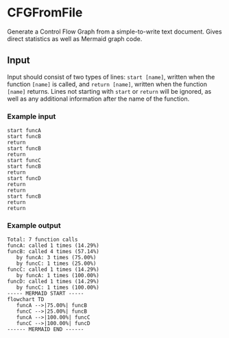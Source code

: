 # CFGFromFile

Generate a Control Flow Graph from a simple-to-write text document. Gives direct statistics as well as Mermaid graph code.

## Input

Input should consist of two types of lines: `start [name]`, written when the function `[name]` is called, and `return [name]`, written when the function `[name]` returns. Lines not starting with `start` or `return` will be ignored, as well as any additional information after the name of the function.

### Example input
```
start funcA
start funcB
return
start funcB
return
start funcC
start funcB
return
start funcD
return
return
start funcB
return
return
```
### Example output
```
Total: 7 function calls
funcA: called 1 times (14.29%)
funcB: called 4 times (57.14%)
   by funcA: 3 times (75.00%)
   by funcC: 1 times (25.00%)
funcC: called 1 times (14.29%)
   by funcA: 1 times (100.00%)
funcD: called 1 times (14.29%)
   by funcC: 1 times (100.00%)
----- MERMAID START -----
flowchart TD
   funcA -->|75.00%| funcB
   funcC -->|25.00%| funcB
   funcA -->|100.00%| funcC
   funcC -->|100.00%| funcD
------ MERMAID END ------
```